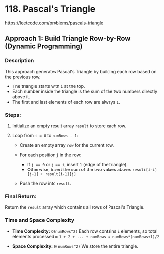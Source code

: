 # 118. Pascal's Triangle

https://leetcode.com/problems/pascals-triangle

## Approach 1: Build Triangle Row-by-Row (Dynamic Programming)

### Description

This approach generates Pascal's Triangle by building each row based on the previous row.

* The triangle starts with `1` at the top.
* Each number inside the triangle is the sum of the two numbers directly above it.
* The first and last elements of each row are always `1`.

### Steps:

1. Initialize an empty result array `result` to store each row.
2. Loop from `i = 0` to `numRows - 1`:

   * Create an empty array `row` for the current row.
   * For each position `j` in the row:

     * If `j == 0` or `j == i`, insert `1` (edge of the triangle).
     * Otherwise, insert the sum of the two values above:
       `result[i-1][j-1] + result[i-1][j]`
   * Push the row into `result`.

### Final Return:

Return the `result` array which contains all rows of Pascal's Triangle.

### Time and Space Complexity

* **Time Complexity:** `O(numRows^2)`
  Each row contains `i` elements, so total elements processed ≈ `1 + 2 + ... + numRows = numRows*(numRows+1)/2`

* **Space Complexity:** `O(numRows^2)`
  We store the entire triangle.